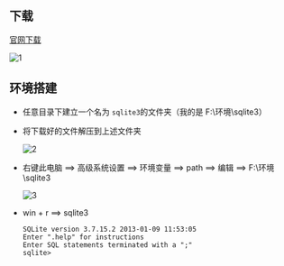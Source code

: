 ## 下载

[官网下载](https://www.sqlite.org/download.html)

![1](https://hkwstart.com/serve/sqlite01.png)

## 环境搭建

+ 任意目录下建立一个名为 `sqlite3`的文件夹（我的是 F:\环境\sqlite3）

+ 将下载好的文件解压到上述文件夹

  ![2](https://hkwstart.com/serve/sqlite02.png)

+ 右键此电脑 ==> 高级系统设置 ==> 环境变量 ==> path ==> 编辑 ==> F:\环境\sqlite3

  ![3](https://hkwstart.com/serve/sqlite03.png)

+ win + r   ==> sqlite3

  ```shell
  SQLite version 3.7.15.2 2013-01-09 11:53:05
  Enter ".help" for instructions
  Enter SQL statements terminated with a ";"
  sqlite>
  ```

  

